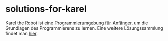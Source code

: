 # solutions-for-karel

Karel the Robot ist eine [Programmierumgebung für Anfänger](https://github.com/fredoverflow/karel), um die Grundlagen des Programmierens zu lernen. Eine weitere Lösungssammlung findet man [hier](https://github.com/lukasnehrke/karel-solutions).
